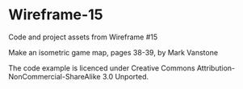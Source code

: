 # Wireframe-15
Code and project assets from Wireframe #15

Make an isometric game map, pages 38-39, by Mark Vanstone

The code example is licenced under Creative Commons Attribution-NonCommercial-ShareAlike 3.0 Unported.
